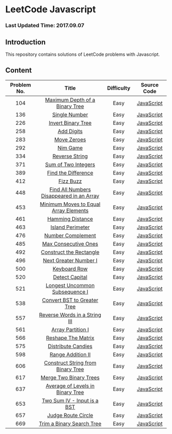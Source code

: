 # LeetCode Javascript

### Last Updated Time: 2017.09.07

## Introduction

This repository contains solutions of LeetCode problems with Javascript.

## Content

|Problem No. |Title| Difficulty|Source Code|
|:---:|:---:|:---:|:---:|
|104|[Maximum Depth of a Binary Tree](https://leetcode.com/problems/maximum-depth-of-binary-tree/)|Easy|[JavaScript](/Algorithms/104%20-%20Maximum%20Depth%20of%20Binary%20Tree/MaximumDepthOfBinaryTree.js)|
|136|[Single Number](https://leetcode.com/problems/single-number/)|Easy|[JavaScript](/Algorithms/136%20-%20Single%20Number/SingleNumber.js)|
|226|[Invert Binary Tree](https://leetcode.com/problems/invert-binary-tree/)|Easy|[JavaScript](/Algorithms/226%20-%20Invert%20Binary%20Tree/InvertBinaryTree.js)|
|258|[Add Digits](https://leetcode.com/problems/add-digits/)|Easy|[JavaScript](/Algorithms/258%20-%20Add%20Digits/AddDigits.js)|
|283|[Move Zeroes](https://leetcode.com/problems/move-zeroes/)|Easy|[JavaScript](/Algorithms/283%20-%20Move%20Zeroes/MoveZeroes.js)|
|292|[Nim Game](https://leetcode.com/problems/nim-game/)|Easy|[JavaScript](/Algorithms/292%20-%20Nim%20Game/NimGame.js)|
|334|[Reverse String](https://leetcode.com/problems/reverse-string/)|Easy|[JavaScript](/Algorithms/334%20-%20Reverse%20String/ReverseString.js)|
|371|[Sum of Two Integers](https://leetcode.com/problems/sum-of-two-integers/)|Easy|[JavaScript](/Algorithms/371%20-%20Sum%20of%20Two%20Integers/SumOfTwoIntegers.js)|
|389|[Find the Difference](https://leetcode.com/problems/find-the-difference/)|Easy|[JavaScript](/Algorithms/389%20-%20Find%20the%20Difference/FindTheDifference.js)|
|412|[Fizz Buzz](https://leetcode.com/problems/fizz-buzz/)|Easy|[JavaScript](/Algorithms/412%20-%20Fizz%20Buzz/FizzBuzz.js)|
|448|[Find All Numbers Disappeared in an Array](https://leetcode.com/problems/find-all-numbers-disappeared-in-an-array/)|Easy|[JavaScript](/Algorithms/448%20-%20Find%20All%20Numbers%20Disappeared%20in%20an%20Array/FindAllNumbersDisappearedInAnArray.js)|
|453|[Minimum Moves to Equal Array Elements](https://leetcode.com/problems/minimum-moves-to-equal-array-elements/)|Easy|[JavaScript](/Algorithms/453%20-%20Minimum%20Moves%20to%20Equal%20Array%Element/MinimumMovesToEqualArrayElement.js)|
|461|[Hamming Distance](https://leetcode.com/problems/hamming-distance/)|Easy|[JavaScript](/Algorithms/461%20-%20Hamming%20Distance/HammingDistance.js)|
|463|[Island Perimeter](https://leetcode.com/problems/island-perimeter/)|Easy|[JavaScript](/Algorithms/463%20-%20Island%20Perimeter/IslandPerimeter.js)|
|476|[Number Complement](https://leetcode.com/problems/number-complement/)|Easy|[JavaScript](/Algorithms/476%20-%20Number%20Complement/NumberComplement.js)|
|485|[Max Consecutive Ones](https://leetcode.com/problems/max-consecutive-ones/)|Easy|[JavaScript](/Algorithms/485%20-%20Max%20Consecutive%20Ones/MaxConsecutiveOnes.js)|
|492|[Construct the Rectangle](https://leetcode.com/problems/construct-the-rectangle/)|Easy|[JavaScript](/Algorithms/492%20-%20Construct%20the%20Rectangle/ConstructTheRectangle.js)|
|496|[Next Greater Number I](https://leetcode.com/problems/next-greater-element-i/)|Easy|[JavaScript](/Algorithms/496%20-%20Next%20Greater%20Element%20I/NextGreaterElementI.js)|
|500|[Keyboard Row](https://leetcode.com/problems/keyboard-row/)|Easy|[JavaScript](/Algorithms/500%20-%20Keyboard%20Row/KeyboardRow.js)|
|520|[Detect Capital](https://leetcode.com/problems/detect-capital/)|Easy|[JavaScript](/Algorithms/520%20-%20Detect%20Capital/DetectCapital.js)|
|521|[Longest Uncommon Subsequence I](https://leetcode.com/problems/longest-uncommon-subsequence-i/)|Easy|[JavaScript](/Algorithms/521%20-%20Longest%20Uncommon%20Subsequence%20I/LongestUncommonSubsequenceI.js)|
|538|[Convert BST to Greater Tree](https://leetcode.com/problems/convert-bst-to-greater-tree/)|Easy|[JavaScript](/Algorithms/538%20-%20Convert%20BST%20to%20Greater%20Tree/ConvertBSTtoGreaterTree.js)|
|557|[Reverse Words in a String III](https://leetcode.com/problems/reverse-words-in-a-string-iii/)|Easy|[JavaScript](/Algorithms/557%20-%20Reverse%20Words%20in%20a%20String%20III/ReverseWordsInAStringIII.js)|
|561|[Array Partition I](https://leetcode.com/problems/array-partition-i/)|Easy|[JavaScript](/Algorithms/561%20-%20Array%20Partition%20I/ArrayPartitionI.js)|
|566|[Reshape The Matrix](https://leetcode.com/problems/reshape-the-matrix/)|Easy|[JavaScript](/Algorithms/566%20-%20Reshape%20the%20Matrix/ReshapeTheMatrix.js)|
|575|[Distribute Candies](https://leetcode.com/problems/distribute-candies/)|Easy|[JavaScript](/Algorithms/575%20-%20Distribute%20Candies/DistributeCandies.js)|
|598|[Range Addition II](https://leetcode.com/problems/range-addition-ii/)|Easy|[JavaScript](/Algorithms/598%20-%20Range%20Addition%20II/RangeAdditionII.js)|
|606|[Construct String from Binary Tree](https://leetcode.com/problems/construct-string-from-binary-tree/)|Easy|[JavaScript](/Algorithms/606%20-%20Construct%20String%20from%20Binary%20Tree/ConstructStringFromBinaryTree.js)|
|617|[Merge Two Binary Trees](https://leetcode.com/problems/merge-two-binary-trees/)|Easy|[JavaScript](/Algorithms/617%20-%20Merge%20Two%20Binary%20Trees/MergeTwoBinaryTrees.js)|
|637|[Average of Levels in Binary Tree](https://leetcode.com/problems/average-of-levels-in-binary-tree/)|Easy|[JavaScript](/Algorithms/637%20-%20Average%20of%20Levels%20in%20Binary%20Tree/AverageOfLevelsInBinaryTree.js)|
|653|[Two Sum IV - Input is a BST](https://leetcode.com/problems/two-sum-iv-input-is-a-bst/)|Easy|[JavaScript](/Algorithms/653%20-%20Two%20Sum%20IV%20-%20Input%20is%20a%20BST/TwoSumIV-BST.js)|
|657|[Judge Route Circle](https://leetcode.com/problems/judge-route-circle/)|Easy|[JavaScript](/Algorithms/657%20-%20Judge%20Route%20Circle/JudgeRouteCircle.js)|
|669|[Trim a Binary Search Tree](https://leetcode.com/problems/trim-a-binary-search-tree/)|Easy|[JavaScript](/Algorithms/669%20-%20Trim%20a%20Binary%20Search%20Tree/TrimABinarySearchTree.js)|
